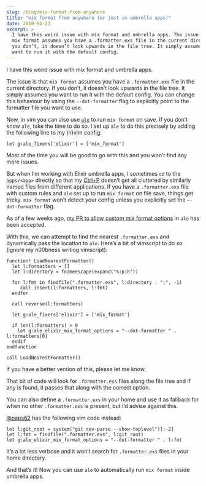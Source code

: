 ```yaml
---
slug: /blog/mix-format-from-anywhere
title: "mix format from anywhere (or just in umbrella apps)"
date: 2018-04-23
excerpt: >
  I have this weird issue with mix format and umbrella apps. The issue is that
  mix format assumes you have a .formatter.exs file in the current directory. If
  you don’t, it doesn’t look upwards in the file tree. It simply assumes you
  want to run it with the default config.
---
```


I have this weird issue with mix format and umbrella apps.

The issue is that `mix format` assumes you have a `.formatter.exs` file in the
current directory. If you don’t, it doesn’t look upwards in the file tree. It
simply assumes you want to run it with the default config. You can change this
behaviour by using the `--dot-formatter` flag to explicitly point to the
formatter file you want to use.

Now, in vim you can also use [`ale`](https://github.com/w0rp/ale) to run `mix
format` on save. If you don’t know `ale`, take the time to do so. I set up `ale`
to do this precisely by adding the following line to my (n)vim config:

```vim
let g:ale_fixers['elixir'] = ['mix_format']
```

Most of the time you will be good to go with this and you won’t find any more issues.

But when I’m working with Elixir umbrella apps, I sometimes `cd` to the
`apps/<app>` directly so that my [Ctrl+P](https://github.com/kien/ctrlp.vim)
doesn’t get all cluttered by similarly named files from different applications.
If you have a `.formatter.exs` file with custom rules and `ale` set up to run
`mix format` on file save, things get tricky. `mix format` won’t detect your config
unless you explicitly set the `--dot-formatter` flag.

As of a few weeks ago, [my PR to allow custom mix format
options](https://github.com/w0rp/ale/pull/1410) in `ale` has been accepted.

With this, we can attempt to find the nearest `.formatter.exs` and dynamically
pass the location to `ale`. Here’s a bit of vimscript to do so (ignore my n00bness
writing vimscript):

```vim
function! LoadNearestFormatter()
  let l:formatters = []
  let l:directory = fnameescape(expand("%:p:h"))

  for l:fmt in findfile(".formatter.exs", l:directory . ";", -1)
     call insert(l:formatters, l:fmt)
  endfor

  call reverse(l:formatters)

  let g:ale_fixers['elixir'] = ['mix_format']

  if len(l:formatters) > 0
    let g:ale_elixir_mix_format_options = "--dot-formatter " . l:formatters[0]
  endif
endfunction

call LoadNearestFormatter()
```

If you have a better version of this, please let me know.

That bit of code will look for `.formatter.exs` files along the file tree and if
any is found, it passes that along with the correct option.

You can also define a `.formatter.exs` in your home and use it as fallback for
when no other `.formatter.exs` is present, but I’d advise against this.

[@naps62](https://twitter.com/naps62) has the following vim code instead:

```vim
let l:git_root = system("git rev-parse --show-toplevel")[:-2]
let l:fmt = findfile(".formatter.exs", l:git_root)
let g:ale_elixir_mix_format_options = "--dot-formatter " . l:fmt
```

It’s a lot less verbose and it won’t search for `.formatter.exs` files in your
home directory.

And that’s it! Now you can use `ale` to automatically run `mix format` inside
umbrella apps.
